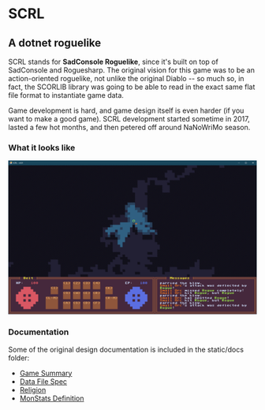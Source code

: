 # SCRL
## A dotnet roguelike

SCRL stands for **SadConsole Roguelike**, since it's built on top of SadConsole and Roguesharp. The original vision for this game was to be an action-oriented roguelike, not unlike the original Diablo -- so much so, in fact, the SCORLIB library was going to be able to read in the exact same flat file format to instantiate game data.

Game development is hard, and game design itself is even harder (if you want to make a good game). SCRL development started sometime in 2017, lasted a few hot months, and then petered off around NaNoWriMo season.

### What it looks like
![screenshot](static/screenshot-1.png)

### Documentation
Some of the original design documentation is included in the static/docs folder:
* [Game Summary](static/docs/game_summary.md)
* [Data File Spec](static/docs/data_file_spec.md)
* [Religion](static/docs/religion.md)
* [MonStats Definition](static/docs/monstats_definition.md)